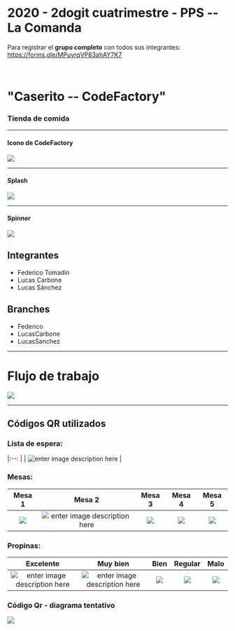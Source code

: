 <h1>2020 - 2dogit cuatrimestre - PPS -- La Comanda</h1>

Para registrar el <strong>grupo completo</strong> con todos sus integrantes: https://forms.gle/MPuyrqVP83ahAY7K7

<br>

# "Caserito -- CodeFactory"
### Tienda de comida
<hr>
<h4>Icono de CodeFactory</h4>
<img src="restaurant/src/assets/logo_restaurante.png">
<hr>
<h4>Splash</h4>
<img src="restaurant/src/assets/splashScreen.png">
<hr>
<h4>Spinner</h4>
<img src="restaurant/src/assets/logo_restaurante.png">


## Integrantes
- Federico Tomadin
- Lucas Carbone
- Lucas Sánchez

## Branches
- Federico 
- LucasCarbone
- LucasSanchez
<hr>

# Flujo de trabajo



<a href="https://docs.google.com/spreadsheets/d/1C5TlboQ4kwM8ISqbjtcPCJSgXAjIX555JuIrCkci7Nk/edit?usp=sharing" target="_blank"><img src = "flujo_trabajo.png"></a>
<hr>

## Códigos QR utilizados

### Lista de espera:
|:--: |
| ![enter image description here](https://github.com/federicotomadin/2020_TP_PPS_Comanda_2_cuatri/blob/main/QRs/LISTA-DE-ESPERA.png) | 

### Mesas: 
| Mesa 1 | Mesa 2  | Mesa 3 | Mesa 4 | Mesa 5 |
|:--: | :--: | :--: | :--: | :--: |
| ![](https://github.com/federicotomadin/2020_TP_PPS_Comanda_2_cuatri/blob/main/QRs/Mesas/qr-mesa-1.png) | ![enter image description here](https://github.com/federicotomadin/2020_TP_PPS_Comanda_2_cuatri/blob/main/QRs/Mesas/qr-mesa-2.png)| ![](https://github.com/federicotomadin/2020_TP_PPS_Comanda_2_cuatri/blob/main/QRs/Mesas/qr-mesa-3.png) | ![](https://github.com/federicotomadin/2020_TP_PPS_Comanda_2_cuatri/blob/main/QRs/Mesas/qr-mesa-4.png) | ![](https://github.com/federicotomadin/2020_TP_PPS_Comanda_2_cuatri/blob/main/QRs/Mesas/qr-mesa-5.png) | 

### Propinas: 
| Excelente | Muy bien  | Bien | Regular | Malo |
|:--: | :--: | :--: | :--: | :--: |
| ![enter image description here](https://github.com/federicotomadin/2020_TP_PPS_Comanda_2_cuatri/blob/main/QRs/Propinas/propina1.png) | ![enter image description here](https://github.com/federicotomadin/2020_TP_PPS_Comanda_2_cuatri/blob/main/QRs/Propinas/propina2.png)| ![](https://github.com/federicotomadin/2020_TP_PPS_Comanda_2_cuatri/blob/main/QRs/Propinas/propina3.png) | ![](https://github.com/federicotomadin/2020_TP_PPS_Comanda_2_cuatri/blob/main/QRs/Propinas/propina4.png) | ![](https://github.com/federicotomadin/2020_TP_PPS_Comanda_2_cuatri/blob/main/QRs/Propinas/propina5.png) | 


<h3> Código Qr - diagrama tentativo</h3>
  <img src="https://github.com/maxineiner/2020_TP_PPS_Comanda_1_cuatri/blob/master/Diagrama_QR_MESA.jpg" >




